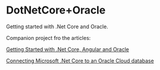 # DotNetCore+Oracle
Getting started with .Net Core and Oracle.

Companion project fro the articles:

[Getting Started with .Net Core, Angular and Oracle](https://medium.com/swlh/getting-started-with-net-core-angular-and-oracle-4cf485a036f4?source=friends_link&sk=69ca8fe6aa5df47eca69cf15b6c4cd95)

[Connecting Microsoft .Net Core to an Oracle Cloud database](https://medium.com/@giuseppesimoneaielli/connecting-microsoft-net-core-to-an-oracle-cloud-database-7a4239d02b47?source=friends_link&sk=8079bd40eda71007eb67790f96d5af09)
